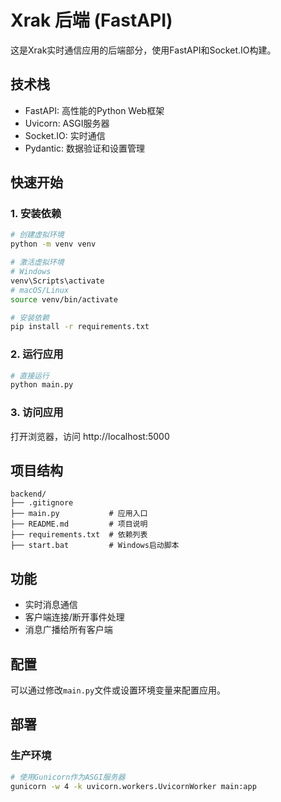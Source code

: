 # Xrak 后端 (FastAPI)

这是Xrak实时通信应用的后端部分，使用FastAPI和Socket.IO构建。

## 技术栈
- FastAPI: 高性能的Python Web框架
- Uvicorn: ASGI服务器
- Socket.IO: 实时通信
- Pydantic: 数据验证和设置管理

## 快速开始

### 1. 安装依赖

```bash
# 创建虚拟环境
python -m venv venv

# 激活虚拟环境
# Windows
venv\Scripts\activate
# macOS/Linux
source venv/bin/activate

# 安装依赖
pip install -r requirements.txt
```

### 2. 运行应用

```bash
# 直接运行
python main.py
```

### 3. 访问应用

打开浏览器，访问 http://localhost:5000

## 项目结构
```
backend/
├── .gitignore
├── main.py           # 应用入口
├── README.md         # 项目说明
├── requirements.txt  # 依赖列表
├── start.bat         # Windows启动脚本

```

## 功能
- 实时消息通信
- 客户端连接/断开事件处理
- 消息广播给所有客户端

## 配置
可以通过修改`main.py`文件或设置环境变量来配置应用。

## 部署
### 生产环境
```bash
# 使用Gunicorn作为ASGI服务器
gunicorn -w 4 -k uvicorn.workers.UvicornWorker main:app
```
